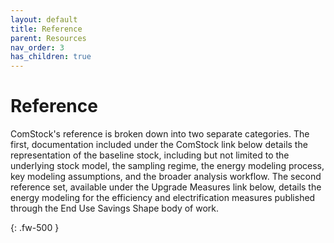 ```yaml
---
layout: default
title: Reference
parent: Resources
nav_order: 3
has_children: true
---
```


# Reference

ComStock's reference is broken down into two separate categories. The first, documentation included under the ComStock link below details the representation of the baseline stock, including but not limited to the underlying stock model, the sampling regime, the energy modeling process, key modeling assumptions, and the broader analysis workflow. The second reference set, available under the Upgrade Measures link below, details the energy modeling for the efficiency and electrification measures published through the End Use Savings Shape body of work.

{: .fw-500 }
